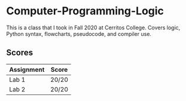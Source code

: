 # Computer-Programming-Logic
This is a class that I took in Fall 2020 at Cerritos College. Covers logic, Python syntax, flowcharts, pseudocode, and compiler use.

## Scores
| Assignment | Score |
| ---------- | ----- |
| Lab 1 | 20/20 |
| Lab 2 | 20/20 |
